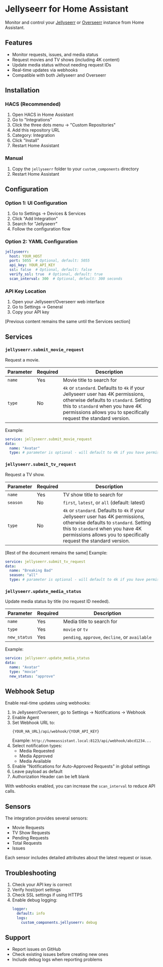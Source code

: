 # Jellyseerr for Home Assistant

Monitor and control your [Jellyseerr](https://github.com/Fallenbagel/jellyseerr) or [Overseerr](https://overseerr.dev) instance from Home Assistant.

## Features

- Monitor requests, issues, and media status
- Request movies and TV shows (including 4K content)
- Update media status without needing request IDs
- Real-time updates via webhooks
- Compatible with both Jellyseerr and Overseerr

## Installation

### HACS (Recommended)
1. Open HACS in Home Assistant
2. Go to "Integrations"
3. Click the three dots menu → "Custom Repositories"
4. Add this repository URL
5. Category: Integration
6. Click "Install"
7. Restart Home Assistant

### Manual
1. Copy the `jellyseerr` folder to your `custom_components` directory
2. Restart Home Assistant

## Configuration

### Option 1: UI Configuration
1. Go to Settings → Devices & Services
2. Click "Add Integration"
3. Search for "Jellyseerr"
4. Follow the configuration flow

### Option 2: YAML Configuration

```yaml
jellyseerr:
  host: YOUR_HOST
  port: 5055  # Optional, default: 5055
  api_key: YOUR_API_KEY
  ssl: false  # Optional, default: false
  verify_ssl: true  # Optional, default: true
  scan_interval: 300  # Optional, default: 300 seconds
```

### API Key Location
1. Open your Jellyseerr/Overseerr web interface
2. Go to Settings → General
3. Copy your API key

[Previous content remains the same until the Services section]

## Services

### `jellyseerr.submit_movie_request`
Request a movie.

| Parameter | Required | Description |
|-----------|----------|-------------|
| `name` | Yes | Movie title to search for |
| `type` | No | `4k` or `standard`. Defaults to `4k` if your Jellyseerr user has 4K permissions, otherwise defaults to `standard`. Setting this to `standard` when you have 4K permissions allows you to specifically request the standard version. |

Example:
```yaml
service: jellyseerr.submit_movie_request
data:
  name: "Avatar"
  type: # parameter is optional - will default to 4k if you have permissions # specify type: "standard" only if you specifically want standard quality when you have 4K permissions
```

### `jellyseerr.submit_tv_request`
Request a TV show.

| Parameter | Required | Description |
|-----------|----------|-------------|
| `name` | Yes | TV show title to search for |
| `season` | No | `first`, `latest`, or `all` (default: latest) |
| `type` | No | `4k` or `standard`. Defaults to `4k` if your Jellyseerr user has 4K permissions, otherwise defaults to `standard`. Setting this to `standard` when you have 4K permissions allows you to specifically request the standard version. |

[Rest of the document remains the same]
Example:
```yaml
service: jellyseerr.submit_tv_request
data:
  name: "Breaking Bad"
  season: "all"
  type: # parameter is optional - will default to 4k if you have permissions # specify type: "standard" only if you specifically want standard quality when you have 4K permissions
```

### `jellyseerr.update_media_status`
Update media status by title (no request ID needed).

| Parameter | Required | Description |
|-----------|----------|-------------|
| `name` | Yes | Media title to search for |
| `type` | Yes | `movie` or `tv` |
| `new_status` | Yes | `pending`, `approve`, `decline`, or `available` |

Example:
```yaml
service: jellyseerr.update_media_status
data:
  name: "Avatar"
  type: "movie"
  new_status: "approve"
```

## Webhook Setup

Enable real-time updates using webhooks:

1. In Jellyseerr/Overseerr, go to Settings → Notifications → Webhook
2. Enable Agent
3. Set Webhook URL to:
   ```
   {YOUR_HA_URL}/api/webhook/{YOUR_API_KEY}
   ```
   Example: `http://homeassistant.local:8123/api/webhook/abcd1234...`
4. Select notification types:
   - Media Requested
   - Media Approved
   - Media Available
5. Enable "Notifications for Auto-Approved Requests" in global settings
6. Leave payload as default
7. Authorization Header can be left blank

With webhooks enabled, you can increase the `scan_interval` to reduce API calls.

## Sensors

The integration provides several sensors:
- Movie Requests
- TV Show Requests
- Pending Requests
- Total Requests
- Issues

Each sensor includes detailed attributes about the latest request or issue.

## Troubleshooting

1. Check your API key is correct
2. Verify host/port settings
3. Check SSL settings if using HTTPS
4. Enable debug logging:
   ```yaml
   logger:
     default: info
     logs:
       custom_components.jellyseerr: debug
   ```

## Support

- Report issues on GitHub
- Check existing issues before creating new ones
- Include debug logs when reporting problems
